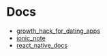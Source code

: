 Docs
====

- [growth_hack_for_dating_apps](https://github.com/yanghaoyuying/all_docs/blob/master/_posts/growth_hack_for_dating_apps.markdown)
- [ionic_note](https://github.com/yanghaoyuying/all_docs/blob/master/_posts/ionic_note.markdown)
- [react_native_docs](https://github.com/yanghaoyuying/all_docs/blob/master/_posts/react-native-docs.markdown)
